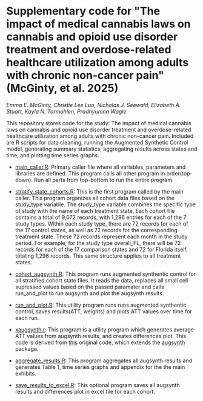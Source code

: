 # Supplementary code for "The impact of medical cannabis laws on cannabis and opioid use disorder treatment and overdose-related healthcare utilization among adults with chronic non-cancer pain"(McGinty, et al. 2025) 
_Emma E. McGinty, Christie Lee Luo, Nicholas J. Seewald, Elizabeth A. Stuart, Kayla N. Tormohlen, Pradhyumna Wagle_

This repository stores code for the study: The impact of medical cannabis laws on cannabis and opioid use disorder treatment and overdose-related healthcare utilization among adults with chronic non-cancer pain. 
Included are R scripts for data cleaning, running the Augmented Synthetic Control model, generating summary statistics, aggregating results across states and time, and plotting time series graphs.


- [main_caller.R](main_caller.R): 
Primary caller file where all variables, parameters and libraries are defined. 
This program calls all other program in order(top-down).
Run all parts from top-bottom to run the entire program.


- [stratify_state_cohorts.R](stratify_state_cohorts.R): 
This is the first program called by the main caller. This program organizes all cohort data files based on the study_type variable. The study_type variable combines the specific type of study with the name of each treatment state. Each cohort file contains a total of 9,072 records, with 1,296 entries for each of the 7 study types. Within each study type, there are 72 records for each of the 17 control states, as well as 72 records for the corresponding treatment state. These 72 records represent each month in the study period. For example, for the study type overall_FL, there will be 72 records for each of the 17 comparison states and 72 for Florida itself, totaling 1,296 records. This same structure applies to all treatment states.


- [cohort_augsynth.R](cohort_augsynth.R):
This program runs augmented synthentic control for all stratified cohort state files. It reads the data, replaces all small cell supressed values based on the passed paramater and calls run_and_plot to run augsynth and plot the augsynth results.  


- [run_and_plot.R](run_and_plot.R):
This utility program runs runs augmented synthentic control, saves results(ATT, weights) and plots ATT values over time for each run.


- [xaugsynth.r](xaugsynth.r):
This program is a utility program which generates average ATT values from augsynth results, and creates differences plot. This code is derived from [this](https://github.com/nickseewald/opioid-prescribing-augsynth/blob/main/xaugsynth.R) original code, which extends the [augsynth](https://github.com/ebenmichael/augsynth) package. 


- [aggregate_results.R](aggregate_results.R):
This program aggregates all augsynth results and generates Table 1, time series graphs and appendix for the the main exhibits.


- [save_results_to_excel.R](save_results_to_excel.R):
This optional program saves all augsynth results and differences plot in excel file for each cohort.
